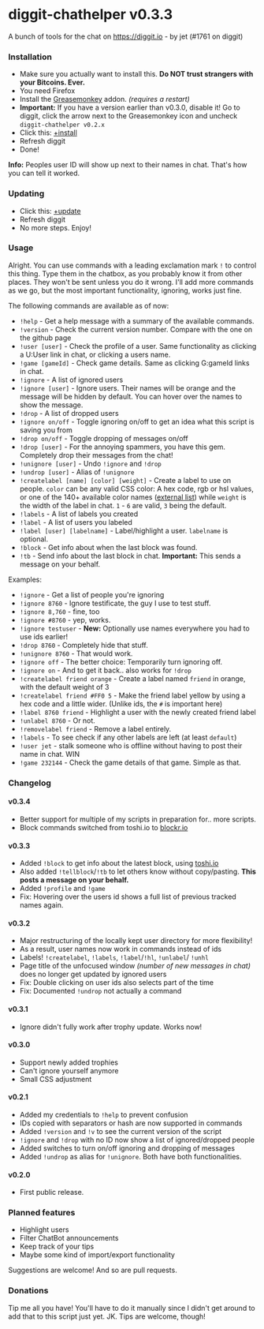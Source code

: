 # diggit-chathelper v0.3.3

A bunch of tools for the chat on https://diggit.io - by jet (#1761 on diggit)

### Installation

- Make sure you actually want to install this. **Do NOT trust strangers with your Bitcoins. Ever.**
- You need Firefox
- Install the [Greasemonkey](https://addons.mozilla.org/en-US/firefox/addon/greasemonkey/) addon. *(requires a restart)*
- **Important:** If you have a version earlier than v0.3.0, disable it! Go to diggit, click the arrow next to the Greasemonkey icon and uncheck `diggit-chathelper v0.2.x`
- Click this: [+install](https://github.com/jetbtc/diggit-chathelper/raw/master/diggit-chathelper.user.js)
- Refresh diggit
- Done!

**Info:** Peoples user ID will show up next to their names in chat. That's how you can tell it worked.

### Updating

- Click this: [+update](https://github.com/jetbtc/diggit-chathelper/raw/master/diggit-chathelper.user.js)
- Refresh diggit
- No more steps. Enjoy!

### Usage

Alright. You can use commands with a leading exclamation mark `!` to control this thing. Type them in the chatbox, as you probably know it from other places. They won't be sent unless you do it wrong. I'll add more commands as we go, but the most important functionality, ignoring, works just fine.

The following commands are available as of now:

- `!help` - Get a help message with a summary of the available commands.
- `!version` - Check the current version number. Compare with the one on the github page
- `!user [user]` - Check the profile of a user. Same functionality as clicking a U:User link in chat, or clicking a users name.
- `!game [gameId]` - Check game details. Same as clicking G:gameId links in chat.
- `!ignore` - A list of ignored users
- `!ignore [user]` - Ignore users. Their names will be orange and the message will be hidden by default. You can hover over the names to show the message.
- `!drop` - A list of dropped users
- `!ignore on/off` - Toggle ignoring on/off to get an idea what this script is saving you from
- `!drop on/off` - Toggle dropping of messages on/off
- `!drop [user]` - For the annoying spammers, you have this gem. Completely drop their messages from the chat!
- `!unignore [user]` - Undo `!ignore` and `!drop`
- `!undrop [user]` - Alias of `!unignore`
- `!createlabel [name] [color] [weight]` - Create a label to use on people. `color` can be any valid CSS color: A hex code, rgb or hsl values, or one of the 140+ available color names ([external list](http://www.cssportal.com/css3-color-names/)) while `weight` is the width of the label in chat. `1` - `6` are valid, `3` being the default.
- `!labels` - A list of labels you created
- `!label` - A list of users you labeled
- `!label [user] [labelname]` - Label/highlight a user. `labelname` is optional.
- `!block` - Get info about when the last block was found.
- `!tb` - Send info about the last block in chat. **Important:** This sends a message on your behalf.

Examples:

- `!ignore` - Get a list of people you're ignoring
- `!ignore 8760` - Ignore testificate, the guy I use to test stuff.
- `!ignore 8,760` - fine, too
- `!ignore #8760` - yep, works.
- `!ignore testuser` - **New:** Optionally use names everywhere you had to use ids earlier!
- `!drop 8760` - Completely hide that stuff.
- `!unignore 8760` - That would work.
- `!ignore off` - The better choice: Temporarily turn ignoring off.
- `!ignore on` - And to get it back.. also works for `!drop`
- `!createlabel friend orange` - Create a label named `friend` in orange, with the default weight of 3
- `!createlabel friend #FF0 5` - Make the friend label yellow by using a hex code and a little wider. (Unlike ids, the `#` is important here)
- `!label 8760 friend` - Highlight a user with the newly created friend label
- `!unlabel 8760` - Or not.
- `!removelabel friend` - Remove a label entirely.
- `!labels` - To see check if any other labels are left (at least `default`)
- `!user jet` - stalk someone who is offline without having to post their name in chat. WIN
- `!game 232144` - Check the game details of that game. Simple as that.

### Changelog

#### v0.3.4
- Better support for multiple of my scripts in preparation for.. more scripts.
- Block commands switched from toshi.io to [blockr.io](http://btc.blockr.io/)

#### v0.3.3
- Added `!block` to get info about the latest block, using [toshi.io](https://toshi.io/)
- Also added `!tellblock`/`!tb` to let others know without copy/pasting. **This posts a message on your behalf.**
- Added `!profile` and `!game`
- Fix: Hovering over the users id shows a full list of previous tracked names again.

#### v0.3.2
- Major restructuring of the locally kept user directory for more flexibility!
- As a result, user names now work in commands instead of ids
- Labels! `!createlabel`, `!labels`, `!label`/`!hl`, `!unlabel`/ `!unhl`
- Page title of the unfocused window *(number of new messages in chat)* does no longer get updated by ignored users
- Fix: Double clicking on user ids also selects part of the time
- Fix: Documented `!undrop` not actually a command

#### v0.3.1
- Ignore didn't fully work after trophy update. Works now!

#### v0.3.0
- Support newly added trophies
- Can't ignore yourself anymore
- Small CSS adjustment

#### v0.2.1
- Added my credentials to `!help` to prevent confusion
- IDs copied with separators or hash are now supported in commands
- Added `!version` and `!v` to see the current version of the script
- `!ignore` and `!drop` with no ID now show a list of ignored/dropped people
- Added switches to turn on/off ignoring and dropping of messages
- Added `!undrop` as alias for `!unignore`. Both have both functionalities.

#### v0.2.0
- First public release.

### Planned features

- Highlight users
- Filter ChatBot announcements
- Keep track of your tips
- Maybe some kind of import/export functionality

Suggestions are welcome! And so are pull requests.

### Donations

Tip me all you have! You'll have to do it manually since I didn't get around to add that to this script just yet. JK. Tips are welcome, though!
